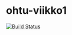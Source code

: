 # ohtu-viikko1

[![Build Status](https://travis-ci.org/Mamelukki/ohtu-viikko1.svg?branch=master)](https://travis-ci.org/Mamelukki/ohtu-viikko1)
